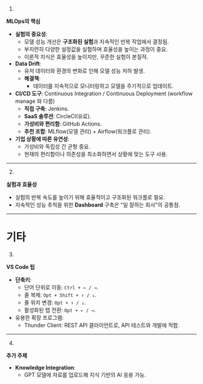 1.

**MLOps의 핵심**

- **실험의 중요성**:
    - 모델 성능 개선은 **구조화된 실험**과 지속적인 반복 작업에서 결정됨.
    - 부지런히 다양한 설정값을 실험하며 효율성을 높이는 과정이 중요.
    - 이론적 지식은 효율성을 높이지만, 꾸준한 실험이 본질적.
- **Data Drift**:
    - 유저 데이터와 환경의 변화로 인해 모델 성능 저하 발생.
    - **해결책**:
        - 데이터를 지속적으로 모니터링하고 모델을 주기적으로 업데이트.
- **CI/CD 도구**: Continuous Integration / Continuous Deployment (workflow manage 와 다름)
    - **직접 구축**: Jenkins.
    - **SaaS 솔루션**: CircleCI(유료).
    - **가성비와 편리함**: GitHub Actions.
    - **추천 조합**: MLflow(모델 관리) + Airflow(워크플로 관리).
- **기업 상황에 따른 유연성**:
    - 가성비와 독립성 간 균형 중요.
    - 현재의 편리함이나 의존성을 최소화하면서 상황에 맞는 도구 사용.

---

2.

**실험과 효율성**

- 실험의 반복 속도를 높이기 위해 효율적이고 구조화된 워크플로 필요.
- 지속적인 성능 추적을 위한 **Dashboard** 구축은 "일 잘하는 회사"의 공통점.

---

# 기타

3.

**VS Code 팁**

- **단축키**:
    - 단어 단위로 이동: `Ctrl + ← / →`.
    - 줄 복제: `Opt + Shift + ↑ / ↓`.
    - 줄 위치 변경: `Opt + ↑ / ↓`.
    - 활성화된 탭 전환: `Opt + ← / →`.
- 유용한 확장 프로그램:
    - Thunder Client: REST API 클라이언트로, API 테스트와 개발에 적합.

---

4.

**추가 주제**

- **Knowledge Integration**:
    - GPT 모델에 자료를 업로드해 지식 기반의 AI 응용 가능.